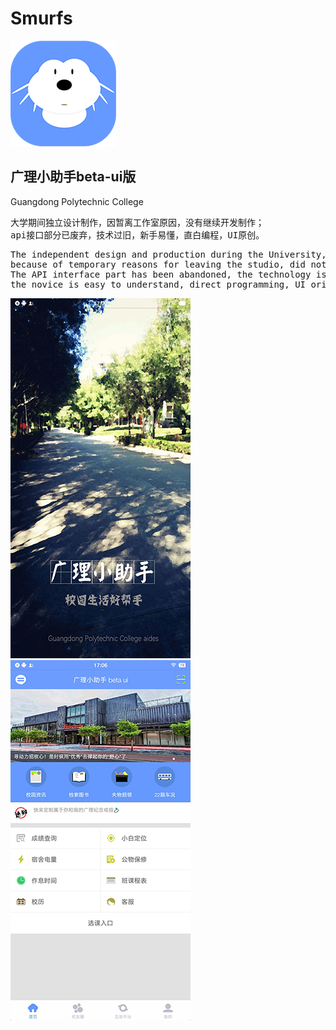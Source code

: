 # Smurfs
![Image text](https://raw.githubusercontent.com/Deepblue1996/Smurfs/master/img/ic_launcher.png)
## 广理小助手beta-ui版
Guangdong Polytechnic College

<pre>
大学期间独立设计制作，因暂离工作室原因，没有继续开发制作；
api接口部分已废弃，技术过旧，新手易懂，直白编程，UI原创。
</pre>
<pre>
The independent design and production during the University, 
because of temporary reasons for leaving the studio, did not continue to develop and produce;
The API interface part has been abandoned, the technology is too old, 
the novice is easy to understand, direct programming, UI original.
</pre>
![Image text](https://raw.githubusercontent.com/Deepblue1996/Smurfs/master/img/20180203171208.jpg)  ![Image text](https://raw.githubusercontent.com/Deepblue1996/Smurfs/master/img/20180203171204.jpg)
